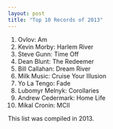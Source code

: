 ```yaml
---
layout: post
title: "Top 10 Records of 2013"
---
```


1. Ovlov: Am
2. Kevin Morby: Harlem River
3. Steve Gunn: Time Off
4. Dean Blunt: The Redeemer
5. Bill Callahan: Dream River
6. Milk Music: Cruise Your Illusion
7. Yo La Tengo: Fade
8. Lubomyr Melnyk: Corollaries
9. Andrew Cedermark: Home Life
10. Mikal Cronin: MCII

This list was compiled in 2013.
